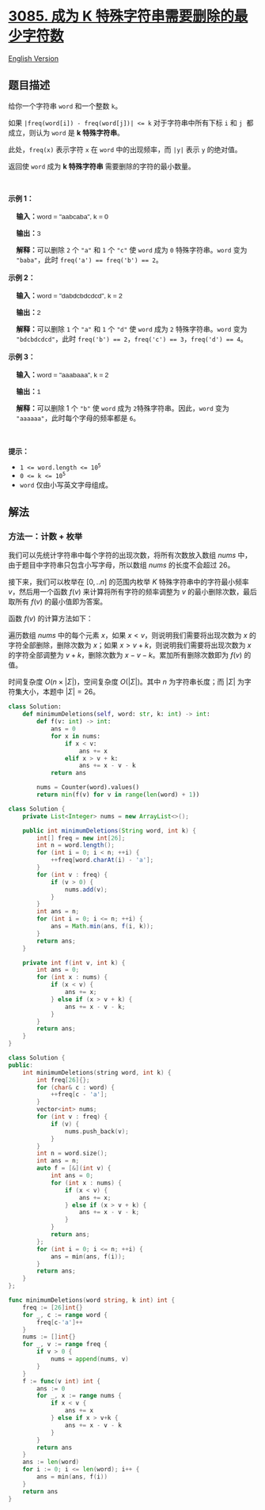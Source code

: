 # [3085. 成为 K 特殊字符串需要删除的最少字符数](https://leetcode.cn/problems/minimum-deletions-to-make-string-k-special)

[English Version](/solution/3000-3099/3085.Minimum%20Deletions%20to%20Make%20String%20K-Special/README_EN.md)

<!-- tags: -->

## 题目描述

<!-- 这里写题目描述 -->

<p>给你一个字符串 <code>word</code> 和一个整数 <code>k</code>。</p>

<p>如果&nbsp;<code>|freq(word[i]) - freq(word[j])| &lt;= k</code> 对于字符串中所有下标 <code>i</code> 和 <code>j</code>&nbsp; 都成立，则认为 <code>word</code> 是 <strong>k 特殊字符串</strong>。</p>

<p>此处，<code>freq(x)</code> 表示字符 <code>x</code> 在 <code>word</code> 中的<span data-keyword="frequency-letter">出现频率</span>，而 <code>|y|</code> 表示 <code>y</code> 的绝对值。</p>

<p>返回使 <code>word</code> 成为 <strong>k 特殊字符串</strong> 需要删除的字符的最小数量。</p>

<p>&nbsp;</p>

<p><strong class="example">示例 1：</strong></p>

<div class="example-block" style="border-color: var(--border-tertiary); border-left-width: 2px; color: var(--text-secondary); font-size: .875rem; margin-bottom: 1rem; margin-top: 1rem; overflow: visible; padding-left: 1rem;">
<p><strong>输入：</strong><span class="example-io" style="font-family: Menlo,sans-serif; font-size: 0.85rem;">word = "aabcaba", k = 0</span></p>

<p><strong>输出：</strong><span class="example-io" style="font-family: Menlo,sans-serif; font-size: 0.85rem;">3</span></p>

<p><strong>解释：</strong>可以删除 <code>2</code> 个 <code>"a"</code> 和 <code>1</code> 个 <code>"c"</code> 使 <code>word</code> 成为 <code>0</code> 特殊字符串。<code>word</code> 变为 <code>"baba"</code>，此时 <code>freq('a') == freq('b') == 2</code>。</p>
</div>

<p><strong class="example">示例 2：</strong></p>

<div class="example-block" style="border-color: var(--border-tertiary); border-left-width: 2px; color: var(--text-secondary); font-size: .875rem; margin-bottom: 1rem; margin-top: 1rem; overflow: visible; padding-left: 1rem;">
<p><strong>输入：</strong><span class="example-io" style="font-family: Menlo,sans-serif; font-size: 0.85rem;">word = "dabdcbdcdcd", k = 2</span></p>

<p><strong>输出：</strong><span class="example-io" style="font-family: Menlo,sans-serif; font-size: 0.85rem;">2</span></p>

<p><strong>解释：</strong>可以删除 <code>1</code> 个 <code>"a"</code> 和 <code>1</code> 个 <code>"d"</code> 使 <code>word</code> 成为 <code>2</code> 特殊字符串。<code>word</code> 变为 <code>"bdcbdcdcd"</code>，此时 <code>freq('b') == 2</code>，<code>freq('c') == 3</code>，<code>freq('d') == 4</code>。</p>
</div>

<p><strong class="example">示例 3：</strong></p>

<div class="example-block" style="border-color: var(--border-tertiary); border-left-width: 2px; color: var(--text-secondary); font-size: .875rem; margin-bottom: 1rem; margin-top: 1rem; overflow: visible; padding-left: 1rem;">
<p><strong>输入：</strong><span class="example-io" style="font-family: Menlo,sans-serif; font-size: 0.85rem;">word = "aaabaaa", k = 2</span></p>

<p><strong>输出：</strong><span class="example-io" style="font-family: Menlo,sans-serif; font-size: 0.85rem;">1</span></p>

<p><strong>解释：</strong>可以删除<strong> </strong>1 个 <code>"b"</code> 使 <code>word</code> 成为 <code>2</code>特殊字符串。因此，<code>word</code> 变为 <code>"aaaaaa"</code>，此时每个字母的频率都是 <code>6</code>。</p>
</div>

<p>&nbsp;</p>

<p><strong>提示：</strong></p>

<ul>
	<li><code>1 &lt;= word.length &lt;= 10<sup>5</sup></code></li>
	<li><code>0 &lt;= k &lt;= 10<sup>5</sup></code></li>
	<li><code>word</code> 仅由小写英文字母组成。</li>
</ul>

## 解法

### 方法一：计数 + 枚举

我们可以先统计字符串中每个字符的出现次数，将所有次数放入数组 $nums$ 中，由于题目中字符串只包含小写字母，所以数组 $nums$ 的长度不会超过 $26$。

接下来，我们可以枚举在 $[0,..n]$ 的范围内枚举 $K$ 特殊字符串中的字符最小频率 $v$，然后用一个函数 $f(v)$ 来计算将所有字符的频率调整为 $v$ 的最小删除次数，最后取所有 $f(v)$ 的最小值即为答案。

函数 $f(v)$ 的计算方法如下：

遍历数组 $nums$ 中的每个元素 $x$，如果 $x \lt v$，则说明我们需要将出现次数为 $x$ 的字符全部删除，删除次数为 $x$；如果 $x \gt v + k$，则说明我们需要将出现次数为 $x$ 的字符全部调整为 $v + k$，删除次数为 $x - v - k$。累加所有删除次数即为 $f(v)$ 的值。

时间复杂度 $O(n \times |\Sigma|)$，空间复杂度 $O(|\Sigma|)$。其中 $n$ 为字符串长度；而 $|\Sigma|$ 为字符集大小，本题中 $|\Sigma| = 26$。

<!-- tabs:start -->

```python
class Solution:
    def minimumDeletions(self, word: str, k: int) -> int:
        def f(v: int) -> int:
            ans = 0
            for x in nums:
                if x < v:
                    ans += x
                elif x > v + k:
                    ans += x - v - k
            return ans

        nums = Counter(word).values()
        return min(f(v) for v in range(len(word) + 1))
```

```java
class Solution {
    private List<Integer> nums = new ArrayList<>();

    public int minimumDeletions(String word, int k) {
        int[] freq = new int[26];
        int n = word.length();
        for (int i = 0; i < n; ++i) {
            ++freq[word.charAt(i) - 'a'];
        }
        for (int v : freq) {
            if (v > 0) {
                nums.add(v);
            }
        }
        int ans = n;
        for (int i = 0; i <= n; ++i) {
            ans = Math.min(ans, f(i, k));
        }
        return ans;
    }

    private int f(int v, int k) {
        int ans = 0;
        for (int x : nums) {
            if (x < v) {
                ans += x;
            } else if (x > v + k) {
                ans += x - v - k;
            }
        }
        return ans;
    }
}
```

```cpp
class Solution {
public:
    int minimumDeletions(string word, int k) {
        int freq[26]{};
        for (char& c : word) {
            ++freq[c - 'a'];
        }
        vector<int> nums;
        for (int v : freq) {
            if (v) {
                nums.push_back(v);
            }
        }
        int n = word.size();
        int ans = n;
        auto f = [&](int v) {
            int ans = 0;
            for (int x : nums) {
                if (x < v) {
                    ans += x;
                } else if (x > v + k) {
                    ans += x - v - k;
                }
            }
            return ans;
        };
        for (int i = 0; i <= n; ++i) {
            ans = min(ans, f(i));
        }
        return ans;
    }
};
```

```go
func minimumDeletions(word string, k int) int {
	freq := [26]int{}
	for _, c := range word {
		freq[c-'a']++
	}
	nums := []int{}
	for _, v := range freq {
		if v > 0 {
			nums = append(nums, v)
		}
	}
	f := func(v int) int {
		ans := 0
		for _, x := range nums {
			if x < v {
				ans += x
			} else if x > v+k {
				ans += x - v - k
			}
		}
		return ans
	}
	ans := len(word)
	for i := 0; i <= len(word); i++ {
		ans = min(ans, f(i))
	}
	return ans
}
```

<!-- tabs:end -->

<!-- end -->
